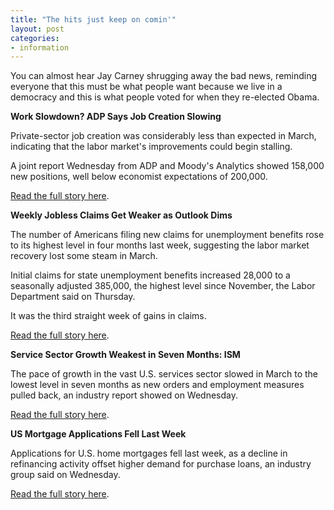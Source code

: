 ```yaml
---
title: "The hits just keep on comin'"
layout: post
categories:
- information
---
```


You can almost hear Jay Carney shrugging away the bad news, reminding everyone that this must be what people want because we live in a democracy and this is what people voted for when they re-elected Obama.

**Work Slowdown? ADP Says Job Creation Slowing**

Private-sector job creation was considerably less than expected in March, indicating that the labor market's improvements could begin stalling.

A joint report Wednesday from ADP and Moody's Analytics showed 158,000 new positions, well below economist expectations of 200,000.

[Read the full story here](https://www.cnbc.com/id/100612273).

**Weekly Jobless Claims Get Weaker as Outlook Dims**

The number of Americans filing new claims for unemployment benefits rose to its highest level in four months last week, suggesting the labor market recovery lost some steam in March.

Initial claims for state unemployment benefits increased 28,000 to a seasonally adjusted 385,000, the highest level since November, the Labor Department said on Thursday.

It was the third straight week of gains in claims.

[Read the full story here](https://www.cnbc.com/id/100615845).

**Service Sector Growth Weakest in Seven Months: ISM**

The pace of growth in the vast U.S. services sector slowed in March to the lowest level in seven months as new orders and employment measures pulled back, an industry report showed on Wednesday.

[Read the full story here](https://www.cnbc.com/id/100612463).

**US Mortgage Applications Fell Last Week**

Applications for U.S. home mortgages fell last week, as a decline in refinancing activity offset higher demand for purchase loans, an industry group said on Wednesday.

[Read the full story here](https://www.cnbc.com/id/100612223).